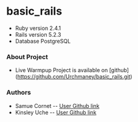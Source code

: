 # basic_rails

- Ruby version 2.4.1
- Rails version 5.2.3
- Database PostgreSQL
### About Project
- Live Warmpup Project is available on [github] (https://github.com/Urchmaney/basic_rails.git)

### Authors
- Samue Cornet -- [User Github link](https://github.com/CornetS28)
- Kinsley Uche -- [User Github link](https://github.com/Urchmaney)
